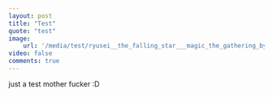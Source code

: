 ```yaml
---
layout: post
title: "Test"
quote: "test"
image:  
    url: '/media/test/ryusei__the_falling_star___magic_the_gathering_by_88grzes-dbw7toy.jpg'
video: false
comments: true
---
```

<div class="message">
	just a test mother fucker :D
</div>
